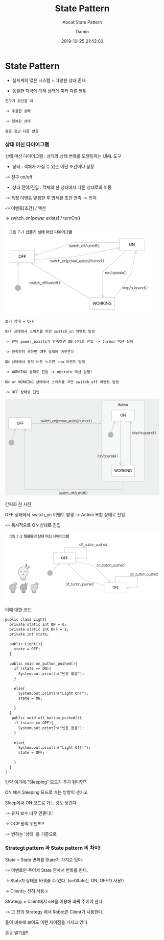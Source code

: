 ﻿---
layout:     post
title:      "State Pattern"
subtitle:   "About State Pattern"
date:       2019-10-25 21:43:00
author:     "Damin"
header-img: "img/tag-bg.jpg"
header-mask: 0.3
catalog:    true
categories: Design_Pattern
tags:
  - Design_Pattern
---

# State Pattern

- 실세계의 많은 시스템 = 다양한 상태 존재

- 동일한 자극에 대해 상태에 따라 다른 행위

~~~
친구가 장난칠 때

-> 우울한 상태

-> 행복한 상태

같은 장난 다른 반응
~~~

### 상태 머신 다이어그램

상태 머신 다이어그램 : 상태와 상태 변화를 모델링하는 UML 도구

- 상태 : 객체가 가질 수 있는 어떤 조건이나 상황

-> 전구 on/off

- 상태 전이/진입 : 객체의 한 상태에서 다른 상태로의 이동

-> 특정 이벤트 발생한 후 명세된 조건 만족 -> 전이

-> 이벤트[조건] / 액션

-> switch_on[power exists] / turnOn()

![그림7-1](/img/in-post/Software/그림7-1.PNG)<br>

~~~
초기 상태 = OFF

OFF 상태에서 스위치를 키면 switch_on 이벤트 발생

-> 만약 power_exists가 만족하면 ON 상태로 진입 -> turnon 액션 실행

-> 만족하지 못하면 OFF 상태에 머무른다

ON 상태에서 동작 버튼 누르면 run 이벤트 발생

-> WORKING 상태로 진입 -> operate 액션 실행!

ON or WORKING 상태에서 스위치를 끄면 switch_off 이벤트 발생

-> OFF 상태로 진입

~~~

![그림7-2](/img/in-post/Software/그림7-2.PNG)<br>

간략화 한 사진

OFF 상태에서 switch_on 이벤트 발생 -> Active 복합 상태로 진입

-> 묵시적으로 ON 상태로 진입

![그림7-3](/img/in-post/Software/그림7-3.PNG)<br>

이에 대한 코드

~~~
public class Light{
  private static int ON = 0;
  private static int OFF = 1;
  private int state;
  
  public Light(){
    state = OFF;
  }
  
  public void on_button_pushed(){
    if (state == ON){
      System.out.println("반응 없음");
    }
    
    else{
      System.out.println("Light On!");
      state = ON;
      
    }
  }
   public void off_button_pushed(){
    if (state == OFF){
      System.out.println("반응 없음");
    }
    
    else{
      System.out.println("Light Off!");
      state = OFF;
      
    }
  }
}
~~~

만약 여기에 "Sleeping" 모드가 추가 된다면?

ON 에서 Sleeping 모드로 가는 방향이 생기고

Sleep에서 ON 모드로 가는 것도 생긴다.

-> 유지 보수 너무 안좋다!!

-> OCP 원칙 위반!!!!!

-> 변하는 '상태' 를 기준으로 


### Strategt pattern 과 State pattern 의 차이!

State = State 변화를 State가 가지고 있다.

-> 이벤트만 주어서 State 안에서 변화를 한다.

-> State가 상태를 바꿔줄 수 있다. (setState는 ON, OFF가 사용!)

-> Client는 전혀 사용 x

Strategy = Client에서 set을 이용해 바꿔 주어야 한다.

-> 그 전의 Strategy 에서 Robot은 Client가 사용한다.

둘이 비슷해 보여도 이런 차이점을 가지고 있다.

혼동 말기를!!
